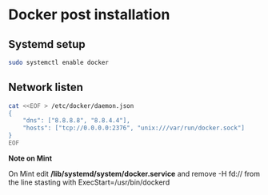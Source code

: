 # Docker post installation

## Systemd setup

```bash
sudo systemctl enable docker
```

## Network listen

```bash
cat <<EOF > /etc/docker/daemon.json
{
	"dns": ["8.8.8.8", "8.8.4.4"],
	"hosts": ["tcp://0.0.0.0:2376", "unix:///var/run/docker.sock"]
}
EOF
```

**Note on Mint**

On Mint edit **/lib/systemd/system/docker.service** and remove -H fd://
 from the line stasting with ExecStart=/usr/bin/dockerd
